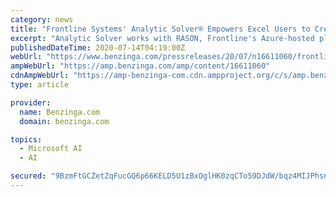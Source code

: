 ```yaml
---
category: news
title: "Frontline Systems' Analytic Solver® Empowers Excel Users to Create and Deploy Analytic Models to the Azure Cloud"
excerpt: "Analytic Solver works with RASON, Frontline's Azure-hosted platform ... management suite\" that supports the full range of business rules, forecasting, machine learning, optimization and simulation methods, from small models to large, multi-stage analytics ..."
publishedDateTime: 2020-07-14T04:19:00Z
webUrl: "https://www.benzinga.com/pressreleases/20/07/n16611060/frontline-systems-analytic-solver-empowers-excel-users-to-create-and-deploy-analytic-models-to-the"
ampWebUrl: "https://amp.benzinga.com/amp/content/16611060"
cdnAmpWebUrl: "https://amp-benzinga-com.cdn.ampproject.org/c/s/amp.benzinga.com/amp/content/16611060"
type: article

provider:
  name: Benzinga.com
  domain: benzinga.com

topics:
  - Microsoft AI
  - AI

secured: "9BzmFtGCZetZqFucGQ6p66KELD5U1zBxOglHK0zqCTo59DJdW/bqz4MIJPhsnDdOjdxrWMD6xIPeRbZUkxUinxvAxdyfBBGzYx/lLyt0IgnHjRaQHH1Tbji/FlTIaD0aKxB2bGsomiCuMpbvRebTBgvipoA36QtJKW6fzYr8mnQPMyLZ6zi36VovcgeSDn6bnxlxIMWJokcCrvjvUwagYaPg2ujOLfqf/haSY2YNKuaoXuFwR1xc8FPYHhtS7ECvzJuz443ge5rZRCsGDY95/QrFrCTPuszh5xGiaVWSSvtkNzjKEZsncCwTaIx7Yee5lh2MRMLKq+Gf0E/kA5YmvA==;5my/S5OtkB1B50wEH+MTOw=="
---
```


